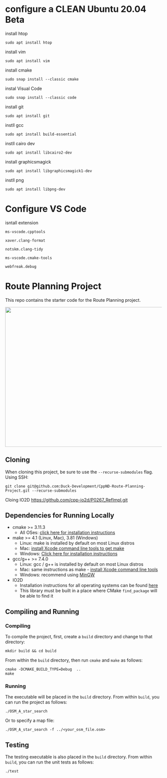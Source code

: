 
# configure a CLEAN  Ubuntu 20.04 Beta
install htop
```
sudo apt install htop
```
install vim
```
sudo apt install vim
```
install cmake
``` 
sudo snap install --classic cmake
```
instal Visual Code 
```
sudo snap install --classic code
```
install git
```
sudo apt install git 
```
instll gcc 
```
sudo apt install build-essential
```
instll cairo dev 
```
sudo apt install libcairo2-dev
```
install graphicsmagick
```
sudo apt install libgraphicsmagick1-dev
```
instll png
```
sudo apt install libpng-dev
```

# Configure  VS Code
isntall extension

```
ms-vscode.cpptools

xaver.clang-format

notskm.clang-tidy

ms-vscode.cmake-tools

webfreak.debug
```



# Route Planning Project

This repo contains the starter code for the Route Planning project.

<img src="map.png" width="600" height="450" />

## Cloning

When cloning this project, be sure to use the `--recurse-submodules` flag. Using SSH:
```
git clone git@github.com:Duck-Development/CppND-Route-Planning-Project.git --recurse-submodules
```
Cloing IO2D
 https://github.com/cpp-io2d/P0267_RefImpl.git

## Dependencies for Running Locally
* cmake >= 3.11.3
  * All OSes: [click here for installation instructions](https://cmake.org/install/)
* make >= 4.1 (Linux, Mac), 3.81 (Windows)
  * Linux: make is installed by default on most Linux distros
  * Mac: [install Xcode command line tools to get make](https://developer.apple.com/xcode/features/)
  * Windows: [Click here for installation instructions](http://gnuwin32.sourceforge.net/packages/make.htm)
* gcc/g++ >= 7.4.0
  * Linux: gcc / g++ is installed by default on most Linux distros
  * Mac: same instructions as make - [install Xcode command line tools](https://developer.apple.com/xcode/features/)
  * Windows: recommend using [MinGW](http://www.mingw.org/)
* IO2D
  * Installation instructions for all operating systems can be found [here](https://github.com/cpp-io2d/P0267_RefImpl/blob/master/BUILDING.md)
  * This library must be built in a place where CMake `find_package` will be able to find it

## Compiling and Running

### Compiling
To compile the project, first, create a `build` directory and change to that directory:
```
mkdir build && cd build
```
From within the `build` directory, then run `cmake` and `make` as follows:
```
cmake -DCMAKE_BUILD_TYPE=Debug  ..
make
```
### Running
The executable will be placed in the `build` directory. From within `build`, you can run the project as follows:
```
./OSM_A_star_search
```
Or to specify a map file:
```
./OSM_A_star_search -f ../<your_osm_file.osm>
```

## Testing

The testing executable is also placed in the `build` directory. From within `build`, you can run the unit tests as follows:
```
./test
```

